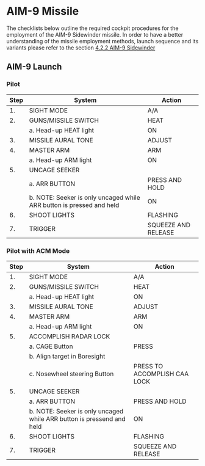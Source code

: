 # AIM-9 Missile

The checklists below outline the required cockpit procedures for the employment of the AIM-9 Sidewinder missile. 
In order to have a better understanding of the missile employment methods, launch sequence and its variants
please refer to the section [4.2.2 AIM-9 Sidewinder](../stores/air_to_air/aim_9.md)

## AIM-9 Launch

### Pilot

| Step | System                                                               | Action              |
|------|----------------------------------------------------------------------|---------------------|
| 1.   | SIGHT MODE                                                           | A/A                 |
| 2.   | GUNS/MISSILE SWITCH                                                  | HEAT                |
|      | a. Head-up HEAT light                                                | ON                  |
| 3.   | MISSILE AURAL TONE                                                   | ADJUST              |
| 4.   | MASTER ARM                                                           | ARM                 |
|      | a. Head-up ARM light                                                 | ON                  |
| 5.   | UNCAGE SEEKER                                                        |                     |
|      | a. ARR BUTTON                                                        | PRESS AND HOLD      |
|      | b. NOTE: Seeker is only uncaged while ARR button is pressed and held | ON                  |
| 6.   | SHOOT LIGHTS                                                         | FLASHING            |
| 7.   | TRIGGER                                                              | SQUEEZE AND RELEASE |

### Pilot with ACM Mode

| Step | System                                                                | Action                       |
|------|-----------------------------------------------------------------------|------------------------------|
| 1.   | SIGHT MODE                                                            | A/A                          |
| 2.   | GUNS/MISSILE SWITCH                                                   | HEAT                         |
|      | a. Head-up HEAT light                                                 | ON                           |
| 3.   | MISSILE AURAL TONE                                                    | ADJUST                       |
| 4.   | MASTER ARM                                                            | ARM                          |
|      | a. Head-up ARM light                                                  | ON                           |
| 5.   | ACCOMPLISH RADAR LOCK                                                 |                              |
|      | a. CAGE Button                                                        | PRESS                        |
|      | b. Align target in Boresight                                          |                              |
|      | c. Nosewheel steering Button                                          | PRESS TO ACCOMPLISH CAA LOCK |
| 5.   | UNCAGE SEEKER                                                         |                              |
|      | a. ARR BUTTON                                                         | PRESS AND HOLD               |
|      | b. NOTE: Seeker is only uncaged while ARR button is pressend and held | ON                           |
| 6.   | SHOOT LIGHTS                                                          | FLASHING                     |
| 7.   | TRIGGER                                                               | SQUEEZE AND RELEASE          |
